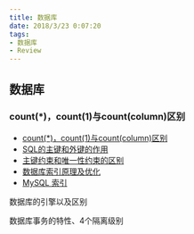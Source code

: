 ```yaml
---
title: 数据库
date: 2018/3/23 0:07:20 
tags:
- 数据库
- Review
---
```


## 数据库

### count(*)，count(1)与count(column)区别
* [count(*)，count(1)与count(column)区别](http://blog.csdn.net/lzm18064126848/article/details/50491956)
* [SQL的主键和外键的作用](https://www.jianshu.com/p/394f8aa724f4)
* [主键约束和唯一性约束的区别](http://blog.csdn.net/wushuang5566110/article/details/8069997)
* [数据库索引原理及优化](http://blog.csdn.net/suifeng3051/article/details/52669644)
* [MySQL 索引](http://www.runoob.com/mysql/mysql-index.html)

数据库的引擎以及区别

数据库事务的特性、4个隔离级别
